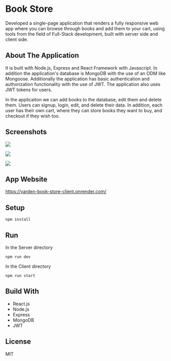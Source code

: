 # Book Store

Developed a single-page application that renders a fully responsive web app where you can browse through books and add them to your cart, using tools from the field of Full-Stack development, built with server side and client side.

## About The Application

It is built with Node.js, Express and React Framework with Javascript. In addition the application's database is MongoDB with the use of an ODM like Mongoose. Additionally the application has basic authentication and authorization functionality with the use of JWT. The application also uses JWT tokens for users.

In the applicaiton we can add books to the database, edit them and delete them. Users can signup, login, edit, and delete their data. In addition, each user has their own cart, where they can store books they want to buy, and checkout if they wish too.

## Screenshots

![](https://i.ibb.co/XtjdV5h/Screen-Shot-2022-09-23-at-13-21-21.png)

![](https://i.ibb.co/YWJtP6S/Screen-Shot-2022-09-23-at-14-01-04.png)

![](https://i.ibb.co/r7hMsrs/Screen-Shot-2022-09-23-at-13-26-13.png)




## App Website

https://yarden-book-store-client.onrender.com/

## Setup

```
npm install
```

## Run

In the Server directory

```
npm run dev
```

In the Client directory

```
npm run start
```

## Build With

- React.js
- Node.js
- Express
- MongoDB
- JWT

## License

MIT
